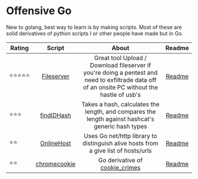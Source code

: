 # Offensive Go
New to golang, best way to learn is by making scripts. Most of these are solid derivatives of python scripts I or other people have made but in Go. 

 

| Rating   |                     Script               |                        About                       | Readme |                             
|----------|:--------------------------------------:|:----------------------------------------------------:|:------:|
|⭐️⭐️⭐️⭐️⭐️ | [Fileserver](https://github.com/OlivierLaflamme/Offensive-Go-Scripts/tree/master/fileserver) | Great tool Upload / Download fileserver if you're doing a pentest and need to exfiltrade data off of an onsite PC without the hastle of usb's | [Readme](https://github.com/OlivierLaflamme/Offensive-Go-Scripts/blob/master/fileserver/Readme.md) | 
|⭐️⭐️⭐️       |[findIDHash](https://github.com/OlivierLaflamme/Pentesting_GoLang/blob/master/findIDHash/findIDHash.go) | Takes a hash, calculates the length, and compares the length against hashcat's generic hash types | [Readme](https://github.com/OlivierLaflamme/Offensive-Go-Scripts/blob/master/findIDHash/README.md) | 
|⭐️⭐️    |[OnlineHost](https://github.com/OlivierLaflamme/Pentesting_GoLang/blob/master/OnlineHost/main.go) |Uses Go net/http library to distinguish alive hosts from a give list of hosts/urls | [Readme](https://github.com/OlivierLaflamme/Offensive-Go-Scripts/blob/master/OnlineHost/README.md) | 
|⭐️⭐️          | [chromecookie](https://github.com/OlivierLaflamme/Offensive-Go-Scripts/blob/master/ChromeCookieStealer/chromecookie.go) | Go derivative of [cookie_crimes](https://github.com/defaultnamehere/cookie_crimes) | [Readme](https://github.com/OlivierLaflamme/Offensive-Go-Scripts/blob/master/ChromeCookieStealer/Readme.md) |





